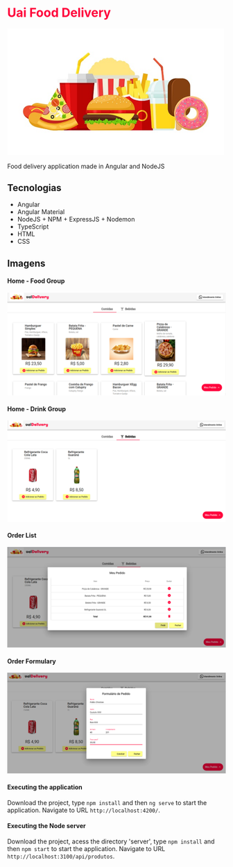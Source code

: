 <h1><span style="color: #ff033c">Uai Food Delivery</span></h1>

<img src="./src/assets/header/food.jpg" width="500"></img>

<p>Food delivery application made in Angular and NodeJS</p>

## Tecnologias<br>
<ul>
<li>Angular</li>
<li>Angular Material</li>
<li>NodeJS + NPM + ExpressJS + Nodemon</li>
<li>TypeScript</li>
<li>HTML</li>
<li>CSS</li>
</ul>

## Imagens

#### Home - Food Group
<img src="./docs/prints/tela-principal-comidas.png">

#### Home - Drink Group
<img src="./docs/prints/tela-principal-bebidas.png">

#### Order List
<img src="./docs/prints/tela-pedido.png">

#### Order Formulary
<img src="./docs/prints/formulario-pedido.png">

#### Executing the application

Download the project, type `npm install` and then `ng serve` to start the application. Navigate to URL `http://localhost:4200/`.

#### Executing the Node server

Download the project, acess the directory 'server', type `npm install` and then `npm start` to start the application. Navigate to URL `http://localhost:3100/api/produtos`.
